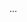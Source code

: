<panel type="success" expandable>
<span slot="header"><include src="outcomes.md#manage-user-stories" /></span>
  ...
</panel>
